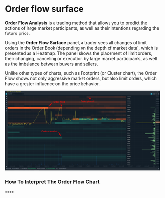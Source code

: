 # Order flow surface

**Order Flow Analysis** is a trading method that allows you to predict the actions of large market participants, as well as their intentions regarding the future price.  
  
Using the **Order Flow Surface** panel, a trader sees all changes of limit orders in the Order Book \(depending on the depth of market data\), which is presented as a Heatmap. The panel shows the placement of limit orders, their changing, canceling or execution by large market participants, as well as the imbalance between buyers and sellers.

Unlike other types of charts, such as Footprint \(or Cluster chart\), the Order Flow shows not only aggressive market orders, but also limit orders, which have a greater influence on the price behavior.

![Order Flow Surface panel shows the evolution of all limit orders in Order Book](../.gitbook/assets/order-flow-surface.png)

### **How To Interpret The Order Flow Chart**

\*\*\*\*

